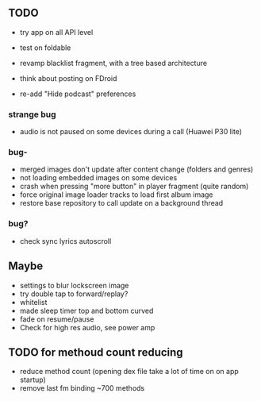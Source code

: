 ## TODO
- try app on all API level
- test on foldable

- revamp blacklist fragment, with a tree based architecture
- think about posting on FDroid
- re-add "Hide podcast" preferences

### strange bug 
- audio is not paused on some devices during a call (Huawei P30 lite)

### bug-
- merged images don't update after content change (folders and genres)
- not loading embedded images on some devices
- crash when pressing "more button" in player fragment (quite random)
- force original image loader tracks to load first album image 
- restore base repository to call update on a background thread
 

### bug?
- check sync lyrics autoscroll

## Maybe
- settings to blur lockscreen image
- try double tap to forward/replay?
- whitelist
- made sleep timer top and bottom curved
- fade on resume/pause
- Check for high res audio, see power amp


## TODO for methoud count reducing
- reduce method count (opening dex file take a lot of time on on app startup)
- remove last fm binding ~700 methods